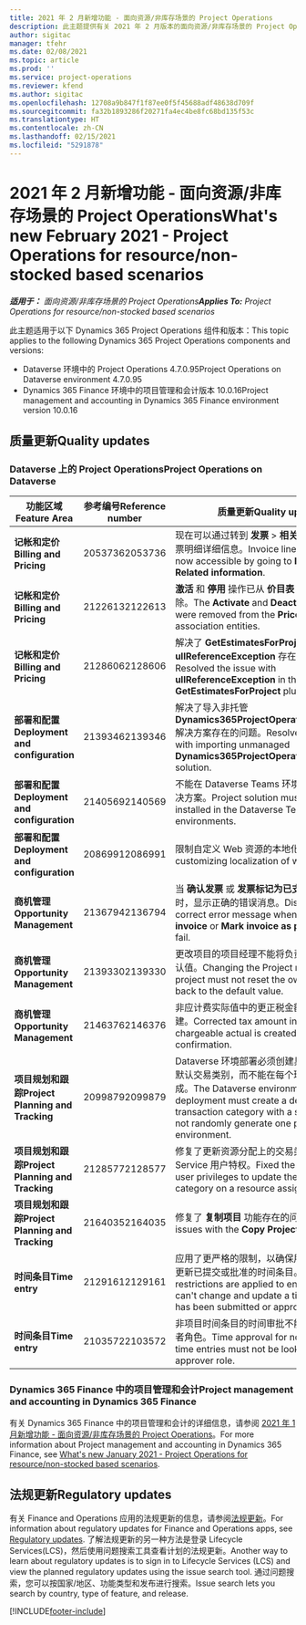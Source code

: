 ```yaml
---
title: 2021 年 2 月新增功能 - 面向资源/非库存场景的 Project Operations
description: 此主题提供有关 2021 年 2 月版本的面向资源/非库存场景的 Project Operations 中推出的质量更新的信息。
author: sigitac
manager: tfehr
ms.date: 02/08/2021
ms.topic: article
ms.prod: ''
ms.service: project-operations
ms.reviewer: kfend
ms.author: sigitac
ms.openlocfilehash: 12708a9b847f1f87ee0f5f45688adf48638d709f
ms.sourcegitcommit: fa32b1893286f20271fa4ec4be8fc68bd135f53c
ms.translationtype: HT
ms.contentlocale: zh-CN
ms.lasthandoff: 02/15/2021
ms.locfileid: "5291878"
---
```

# <a name="whats-new-february-2021---project-operations-for-resourcenon-stocked-based-scenarios"></a><span data-ttu-id="27e93-103">2021 年 2 月新增功能 - 面向资源/非库存场景的 Project Operations</span><span class="sxs-lookup"><span data-stu-id="27e93-103">What's new February 2021 - Project Operations for resource/non-stocked based scenarios</span></span>

<span data-ttu-id="27e93-104">_**适用于：** 面向资源/非库存场景的 Project Operations_</span><span class="sxs-lookup"><span data-stu-id="27e93-104">_**Applies To:** Project Operations for resource/non-stocked based scenarios_</span></span>

<span data-ttu-id="27e93-105">此主题适用于以下 Dynamics 365 Project Operations 组件和版本：</span><span class="sxs-lookup"><span data-stu-id="27e93-105">This topic applies to the following Dynamics 365 Project Operations components and versions:</span></span>

- <span data-ttu-id="27e93-106">Dataverse 环境中的 Project Operations 4.7.0.95</span><span class="sxs-lookup"><span data-stu-id="27e93-106">Project Operations on Dataverse environment 4.7.0.95</span></span>
- <span data-ttu-id="27e93-107">Dynamics 365 Finance 环境中的项目管理和会计版本 10.0.16</span><span class="sxs-lookup"><span data-stu-id="27e93-107">Project management and accounting in Dynamics 365 Finance environment version 10.0.16</span></span> 

## <a name="quality-updates"></a><span data-ttu-id="27e93-108">质量更新</span><span class="sxs-lookup"><span data-stu-id="27e93-108">Quality updates</span></span>

### <a name="project-operations-on-dataverse"></a><span data-ttu-id="27e93-109">Dataverse 上的 Project Operations</span><span class="sxs-lookup"><span data-stu-id="27e93-109">Project Operations on Dataverse</span></span>

| <span data-ttu-id="27e93-110">**功能区域**</span><span class="sxs-lookup"><span data-stu-id="27e93-110">**Feature Area**</span></span> | <span data-ttu-id="27e93-111">**参考编号**</span><span class="sxs-lookup"><span data-stu-id="27e93-111">**Reference number**</span></span> | <span data-ttu-id="27e93-112">**质量更新**</span><span class="sxs-lookup"><span data-stu-id="27e93-112">**Quality update**</span></span> |
| --- | --- | --- |
| <span data-ttu-id="27e93-113">**记帐和定价**</span><span class="sxs-lookup"><span data-stu-id="27e93-113">**Billing and Pricing**</span></span> | <span data-ttu-id="27e93-114">2053736</span><span class="sxs-lookup"><span data-stu-id="27e93-114">2053736</span></span> | <span data-ttu-id="27e93-115">现在可以通过转到 **发票** > **相关信息** 来访问发票明细详细信息。</span><span class="sxs-lookup"><span data-stu-id="27e93-115">Invoice line details are now accessible by going to **Invoice** > **Related information**.</span></span> |
| <span data-ttu-id="27e93-116">**记帐和定价**</span><span class="sxs-lookup"><span data-stu-id="27e93-116">**Billing and Pricing**</span></span> | <span data-ttu-id="27e93-117">2122613</span><span class="sxs-lookup"><span data-stu-id="27e93-117">2122613</span></span> | <span data-ttu-id="27e93-118">**激活** 和 **停用** 操作已从 **价目表** 关联实体中删除。</span><span class="sxs-lookup"><span data-stu-id="27e93-118">The **Activate** and **Deactivate** actions were removed from the **Price List** association entities.</span></span> |
| <span data-ttu-id="27e93-119">**记帐和定价**</span><span class="sxs-lookup"><span data-stu-id="27e93-119">**Billing and Pricing**</span></span> | <span data-ttu-id="27e93-120">2128606</span><span class="sxs-lookup"><span data-stu-id="27e93-120">2128606</span></span> | <span data-ttu-id="27e93-121">解决了 **GetEstimatesForProject** 插件中 **ullReferenceException** 存在的问题。</span><span class="sxs-lookup"><span data-stu-id="27e93-121">Resolved the issue with **ullReferenceException** in the **GetEstimatesForProject** plug-in.</span></span> |
| <span data-ttu-id="27e93-122">**部署和配置**</span><span class="sxs-lookup"><span data-stu-id="27e93-122">**Deployment and configuration**</span></span> | <span data-ttu-id="27e93-123">2139346</span><span class="sxs-lookup"><span data-stu-id="27e93-123">2139346</span></span> | <span data-ttu-id="27e93-124">解决了导入非托管 **Dynamics365ProjectOperationsDualWrite** 解决方案存在的问题。</span><span class="sxs-lookup"><span data-stu-id="27e93-124">Resolved the issue with importing unmanaged **Dynamics365ProjectOperationsDualWrite** solution.</span></span> |
| <span data-ttu-id="27e93-125">**部署和配置**</span><span class="sxs-lookup"><span data-stu-id="27e93-125">**Deployment and configuration**</span></span> | <span data-ttu-id="27e93-126">2140569</span><span class="sxs-lookup"><span data-stu-id="27e93-126">2140569</span></span> | <span data-ttu-id="27e93-127">不能在 Dataverse Teams 环境中安装项目解决方案。</span><span class="sxs-lookup"><span data-stu-id="27e93-127">Project solution must not be installed in the Dataverse Teams environments.</span></span> |
| <span data-ttu-id="27e93-128">**部署和配置**</span><span class="sxs-lookup"><span data-stu-id="27e93-128">**Deployment and configuration**</span></span> | <span data-ttu-id="27e93-129">2086991</span><span class="sxs-lookup"><span data-stu-id="27e93-129">2086991</span></span> | <span data-ttu-id="27e93-130">限制自定义 Web 资源的本地化。</span><span class="sxs-lookup"><span data-stu-id="27e93-130">Restricted customizing localization of web resources.</span></span> |
| <span data-ttu-id="27e93-131">**商机管理**</span><span class="sxs-lookup"><span data-stu-id="27e93-131">**Opportunity Management**</span></span> | <span data-ttu-id="27e93-132">2136794</span><span class="sxs-lookup"><span data-stu-id="27e93-132">2136794</span></span> | <span data-ttu-id="27e93-133">当 **确认发票** 或 **发票标记为已支付** 流程失败时，显示正确的错误消息。</span><span class="sxs-lookup"><span data-stu-id="27e93-133">Display the correct error message when the **Confirm invoice** or **Mark invoice as paid** processes fail.</span></span> |
| <span data-ttu-id="27e93-134">**商机管理**</span><span class="sxs-lookup"><span data-stu-id="27e93-134">**Opportunity Management**</span></span> | <span data-ttu-id="27e93-135">2139330</span><span class="sxs-lookup"><span data-stu-id="27e93-135">2139330</span></span> | <span data-ttu-id="27e93-136">更改项目的项目经理不能将负责公司重置为默认值。</span><span class="sxs-lookup"><span data-stu-id="27e93-136">Changing the Project manager on a project must not reset the owning company back to the default value.</span></span> |
| <span data-ttu-id="27e93-137">**商机管理**</span><span class="sxs-lookup"><span data-stu-id="27e93-137">**Opportunity Management**</span></span> | <span data-ttu-id="27e93-138">2146376</span><span class="sxs-lookup"><span data-stu-id="27e93-138">2146376</span></span> | <span data-ttu-id="27e93-139">非应计费实际值中的更正税金额从发票确认创建。</span><span class="sxs-lookup"><span data-stu-id="27e93-139">Corrected tax amount in a non-chargeable actual is created from invoice confirmation.</span></span> |
| <span data-ttu-id="27e93-140">**项目规划和跟踪**</span><span class="sxs-lookup"><span data-stu-id="27e93-140">**Project Planning and Tracking**</span></span> | <span data-ttu-id="27e93-141">2099879</span><span class="sxs-lookup"><span data-stu-id="27e93-141">2099879</span></span> | <span data-ttu-id="27e93-142">Dataverse 环境部署必须创建具有静态 ID 的默认交易类别，而不能在每个环境中随机生成。</span><span class="sxs-lookup"><span data-stu-id="27e93-142">The Dataverse environment deployment must create a default transaction category with a static ID and not randomly generate one per environment.</span></span> |
| <span data-ttu-id="27e93-143">**项目规划和跟踪**</span><span class="sxs-lookup"><span data-stu-id="27e93-143">**Project Planning and Tracking**</span></span> | <span data-ttu-id="27e93-144">2128577</span><span class="sxs-lookup"><span data-stu-id="27e93-144">2128577</span></span> | <span data-ttu-id="27e93-145">修复了更新资源分配上的交易类别的 Project Service 用户特权。</span><span class="sxs-lookup"><span data-stu-id="27e93-145">Fixed the Project service user privileges to update the transaction category on a resource assignment.</span></span> |
| <span data-ttu-id="27e93-146">**项目规划和跟踪**</span><span class="sxs-lookup"><span data-stu-id="27e93-146">**Project Planning and Tracking**</span></span> | <span data-ttu-id="27e93-147">2164035</span><span class="sxs-lookup"><span data-stu-id="27e93-147">2164035</span></span> | <span data-ttu-id="27e93-148">修复了 **复制项目** 功能存在的问题。</span><span class="sxs-lookup"><span data-stu-id="27e93-148">Fixed issues with the **Copy Project** function.</span></span> |
| <span data-ttu-id="27e93-149">**时间条目**</span><span class="sxs-lookup"><span data-stu-id="27e93-149">**Time entry**</span></span> | <span data-ttu-id="27e93-150">2129161</span><span class="sxs-lookup"><span data-stu-id="27e93-150">2129161</span></span> | <span data-ttu-id="27e93-151">应用了更严格的限制，以确保用户不能更改和更新已提交或批准的时间条目。</span><span class="sxs-lookup"><span data-stu-id="27e93-151">Tighter restrictions are applied to ensure users can't change and update a time entry that has been submitted or approved.</span></span> |
| <span data-ttu-id="27e93-152">**时间条目**</span><span class="sxs-lookup"><span data-stu-id="27e93-152">**Time entry**</span></span> | <span data-ttu-id="27e93-153">2103572</span><span class="sxs-lookup"><span data-stu-id="27e93-153">2103572</span></span> | <span data-ttu-id="27e93-154">非项目时间条目的时间审批不能查找项目审批者角色。</span><span class="sxs-lookup"><span data-stu-id="27e93-154">Time approval for non-project time entries must not be looking for project approver role.</span></span> |

### <a name="project-management-and-accounting-in-dynamics-365-finance"></a><span data-ttu-id="27e93-155">Dynamics 365 Finance 中的项目管理和会计</span><span class="sxs-lookup"><span data-stu-id="27e93-155">Project management and accounting in Dynamics 365 Finance</span></span> 

<span data-ttu-id="27e93-156">有关 Dynamics 365 Finance 中的项目管理和会计的详细信息，请参阅 [2021 年 1 月新增功能 - 面向资源/非库存场景的 Project Operations](whats-new-jan-2021-resource-based.md)。</span><span class="sxs-lookup"><span data-stu-id="27e93-156">For more information about Project management and accounting in Dynamics 365 Finance, see [What's new January 2021 - Project Operations for resource/non-stocked based scenarios](whats-new-jan-2021-resource-based.md).</span></span>


## <a name="regulatory-updates"></a><span data-ttu-id="27e93-157">法规更新</span><span class="sxs-lookup"><span data-stu-id="27e93-157">Regulatory updates</span></span>

<span data-ttu-id="27e93-158">有关 Finance and Operations 应用的法规更新的信息，请参阅[法规更新](https://docs.microsoft.com/dynamics365/finance/localizations/regulatory-updates)。</span><span class="sxs-lookup"><span data-stu-id="27e93-158">For information about regulatory updates for Finance and Operations apps, see [Regulatory updates](https://docs.microsoft.com/dynamics365/finance/localizations/regulatory-updates).</span></span> <span data-ttu-id="27e93-159">了解法规更新的另一种方法是登录 Lifecycle Services(LCS)，然后使用问题搜索工具查看计划的法规更新。</span><span class="sxs-lookup"><span data-stu-id="27e93-159">Another way to learn about regulatory updates is to sign in to Lifecycle Services (LCS) and view the planned regulatory updates using the issue search tool.</span></span> <span data-ttu-id="27e93-160">通过问题搜索，您可以按国家/地区、功能类型和发布进行搜索。</span><span class="sxs-lookup"><span data-stu-id="27e93-160">Issue search lets you search by country, type of feature, and release.</span></span>


[!INCLUDE[footer-include](../includes/footer-banner.md)]